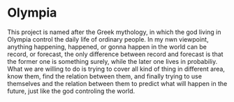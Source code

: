 # Olympia
This project is named after the Greek mythology, in which the god living in Olympia control the daily life of ordinary people. In my nwn viewpoint, anything happening, happened, or gonna happen in the world can be record, or forecast, the only difference between record and forecast is that the former one is something surely, while the later one lives in probabiliy. What we are willing to do is trying to cover all kind of thing in different area, know them, find the relation between them, and finally trying to use themselves and the relation between them to predict what will happen in the future, just like the god controling the world.
